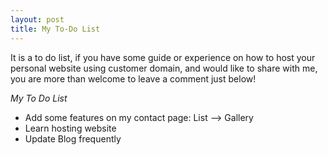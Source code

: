 ```yaml
---
layout: post
title: My To-Do List
---
```


It is a to do list, if you have some guide or experience on how to host your personal website using customer domain, and would like to share with me, you are more than welcome to leave a comment just below!

*My To Do List*
* Add some features on my contact page: List --> Gallery
* Learn hosting website
* Update Blog frequently
